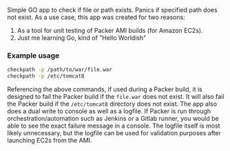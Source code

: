 Simple GO app to check if file or path exists. Panics if specified path does not exist. As a use case, this app was created for two reasons:
1. As a tool for unit testing of Packer AMI builds (for Amazon EC2s).
2. Just me learning Go, kind of "Hello Worldish"

### Example usage
```sh
checkpath -p /path/to/war/file.war
checkpath -p /etc/tomcat8
```

Referencing the above commands, if used during a Packer build, it is designed to fail the Packer build if the `file.war` does not exist. It will also fail the Packer build if the `/etc/tomcat8` directory does not exist.  The app also does a dual write to console as well as a logfile. If Packer is run through orchestration/automation such as Jenkins or a Gitlab runner, you would be able to see the exact failure message in a console.  The logfile itself is most likely unnecessary, but the logfile can be used for validation purposes after launching EC2s from the AMI.
